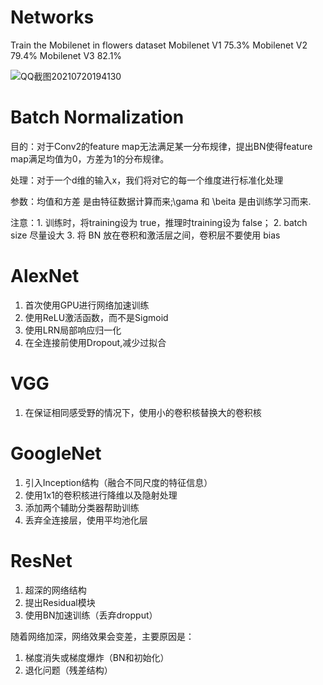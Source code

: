 # Networks
Train the Mobilenet in flowers dataset
Mobilenet V1 75.3%
Mobilenet V2 79.4%
Mobilenet V3 82.1%


![QQ截图20210720194130](https://user-images.githubusercontent.com/52600391/126318067-66b47327-8f4e-4f17-8b7d-2afe54ee4708.png)

# Batch Normalization
  目的：对于Conv2的feature map无法满足某一分布规律，提出BN使得feature map满足均值为0，方差为1的分布规律。
  
  处理：对于一个d维的输入x，我们将对它的每一个维度进行标准化处理
  
  参数：均值和方差 是由特征数据计算而来;\gama 和 \beita 是由训练学习而来.
  
  注意：1. 训练时，将training设为 true，推理时training设为 false；
        2. batch size 尽量设大
        3. 将 BN 放在卷积和激活层之间，卷积层不要使用 bias

# AlexNet
  
  1. 首次使用GPU进行网络加速训练
  2. 使用ReLU激活函数，而不是Sigmoid
  3. 使用LRN局部响应归一化
  4. 在全连接前使用Dropout,减少过拟合

# VGG
  
  1. 在保证相同感受野的情况下，使用小的卷积核替换大的卷积核

# GoogleNet

  1. 引入Inception结构（融合不同尺度的特征信息）
  2. 使用1x1的卷积核进行降维以及隐射处理
  3. 添加两个辅助分类器帮助训练
  4. 丢弃全连接层，使用平均池化层
  
# ResNet

  1. 超深的网络结构
  2. 提出Residual模块
  3. 使用BN加速训练（丢弃dropput）

  随着网络加深，网络效果会变差，主要原因是：
  1. 梯度消失或梯度爆炸（BN和初始化）
  2. 退化问题（残差结构）
